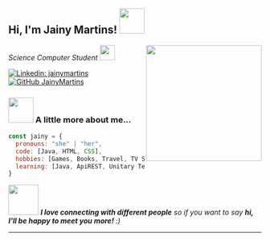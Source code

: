 <h2> Hi, I'm Jainy Martins! <img src="https://media3.giphy.com/media/dF4HuP4wuV54dUAJgY/giphy.gif?cid=ecf05e47xw96wbbvn66s3cxlivmv6q1jakekqu3zu8f7fdzc&rid=giphy.gif&ct=s" width="50"></h2> 
<img align='right' src="https://media0.giphy.com/media/paTz7UZbPfTZFRYnnB/giphy.gif?cid=ecf05e47zobepng9ym6iae4n1yam0skhy5igji9sn7kfa3me&rid=giphy.gif&ct=s" width="230">
<p><em>Science Computer Student <img src="https://media4.giphy.com/media/iDsyZBoaRBdtvY4I8F/giphy.gif?cid=ecf05e47idrdpvu7678q1dv629ahuftum5obl2u4i3lqdf3b&rid=giphy.gif&ct=s" width="30">
</em></p>

[![Linkedin: jainymartins](https://img.shields.io/badge/-JainyMartins-blue?style=flat-square&logo=Linkedin&logoColor=white&link=https://www.linkedin.com/in/jainy-estefany-martins-173443b2//)](https://www.linkedin.com/in/jainy-estefany-martins-173443b2/)
[![GitHub JainyMartins](https://img.shields.io/github/followers/JainyMartins?label=JainyMartins&style=social)](https://github.com/JainyMartins)


### <img src="https://media.giphy.com/media/VgCDAzcKvsR6OM0uWg/giphy.gif" width="50"> A little more about me...  

```javascript
const jainy = {
  pronouns: "she" | "her",
  code: [Java, HTML, CSS],
  hobbies: [Games, Books, Travel, TV Series/Movies, Play with my Dogs, Learn],
  learning: [Java, ApiREST, Unitary Tests, Javascript, Git, Github],
}
```

<img src="https://media.giphy.com/media/LnQjpWaON8nhr21vNW/giphy.gif" width="60"> <em><b>I love connecting with different people</b> so if you want to say <b>hi, I'll be happy to meet you more!</b> :)</em>

---
